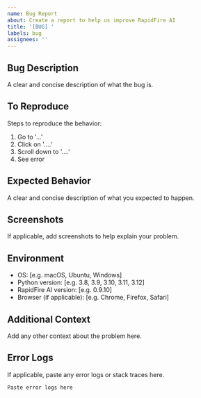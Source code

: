 ```yaml
---
name: Bug Report
about: Create a report to help us improve RapidFire AI
title: '[BUG] '
labels: bug
assignees: ''
---
```


## Bug Description
A clear and concise description of what the bug is.

## To Reproduce
Steps to reproduce the behavior:
1. Go to '...'
2. Click on '....'
3. Scroll down to '....'
4. See error

## Expected Behavior
A clear and concise description of what you expected to happen.

## Screenshots
If applicable, add screenshots to help explain your problem.

## Environment
- OS: [e.g. macOS, Ubuntu, Windows]
- Python version: [e.g. 3.8, 3.9, 3.10, 3.11, 3.12]
- RapidFire AI version: [e.g. 0.9.10]
- Browser (if applicable): [e.g. Chrome, Firefox, Safari]

## Additional Context
Add any other context about the problem here.

## Error Logs
If applicable, paste any error logs or stack traces here.

```
Paste error logs here
```
